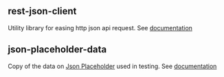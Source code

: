 
## rest-json-client

Utility library for easing http json api request. See [documentation](https://docs.rs/rest-json-client/latest/rest_json_client/)

## json-placeholder-data

Copy of the data on [Json Placeholder](https://jsonplaceholder.typicode.com/) used in testing. See [documentation](https://docs.rs/json-placeholder-data/latest/json_placeholder_data/)